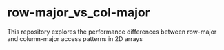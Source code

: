 # row-major_vs_col-major
This repository explores the performance differences between row-major and column-major access patterns in 2D arrays
